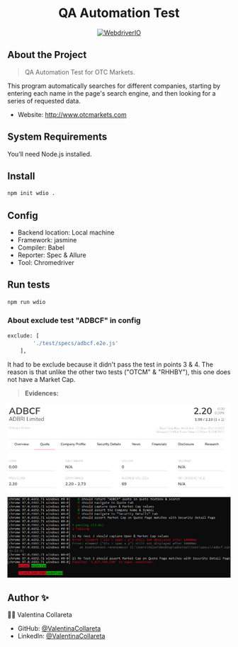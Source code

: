<h1 align="center">QA Automation Test</h1>

<p align="center">
  <a href="https://webdriver.io/">
      <img alt="WebdriverIO" src="https://img.shields.io/badge/tested%20with-webdriver.io-%23ea5906">
  </a>
</p>

## About the Project

> QA Automation Test for OTC Markets.

 This program automatically searches for different companies, starting by entering each name in the page's search engine, and then looking for a series of requested data.
 - Website: http://www.otcmarkets.com

## System Requirements

You’ll need Node.js installed.

## Install

```sh
npm init wdio .
```

## Config

- Backend location: Local machine
- Framework: jasmine
- Compiler: Babel
- Reporter: Spec & Allure
- Tool: Chromedriver

## Run tests

```sh
npm run wdio
```

### About exclude test "ADBCF" in config

```sh
exclude: [
        './test/specs/adbcf.e2e.js'
    ],
```
It had to be exclude because it didn't pass the test in points 3 & 4. The reason is that unlike the other two tests ("OTCM" & "RHHBY"), this one does not have a Market Cap.

> **Evidences:**
<img src="src/img/ADBCF_Not_Have_Market_Cap.png" alt="Screenshot 1">
<img src="src/img/ADBCF_Not_Have_Market_Cap_2.png" width="880" alt="Screenshot 2">

## Author ✨

:woman_technologist: Valentina Collareta
* GitHub: [@ValentinaCollareta](https://github.com/ValentinaCollareta)
* LinkedIn: [@ValentinaCollareta](https://www.linkedin.com/in/valentina-collareta/)